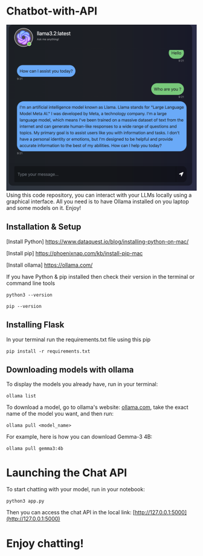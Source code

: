 # Chatbot-with-API
![Binaryhood](Logo/api.png)
Using this code repository, you can interact with your LLMs locally using a graphical interface. All you need is to have Ollama installed on you laptop and some models on it. Enjoy! 

## Installation & Setup

[Install Python] https://www.dataquest.io/blog/installing-python-on-mac/

[Install pip] https://phoenixnap.com/kb/install-pip-mac

[Install ollama] https://ollama.com/

If you have Python & pip installed then check their version in the terminal or command line tools

```
python3 --version
```

```
pip --version
```

## Installing Flask

In your terminal run the requirements.txt file using this pip

```
pip install -r requirements.txt
```

## Downloading models with ollama
To display the models you already have, run in your terminal: 

```
ollama list
```

To download a model, go to ollama's website: [ollama.com](https://ollama.com/), take the exact name of the model you want, and then run:

```
ollama pull <model_name>
```

For example, here is how you can download Gemma-3 4B:

```
ollama pull gemma3:4b
```

# Launching the Chat API
To start chatting with your model, run in your notebook:

```
python3 app.py
```
Then you can access the chat API in the local link: [http://127.0.0.1:5000](http://127.0.0.1:5000)

# Enjoy chatting!